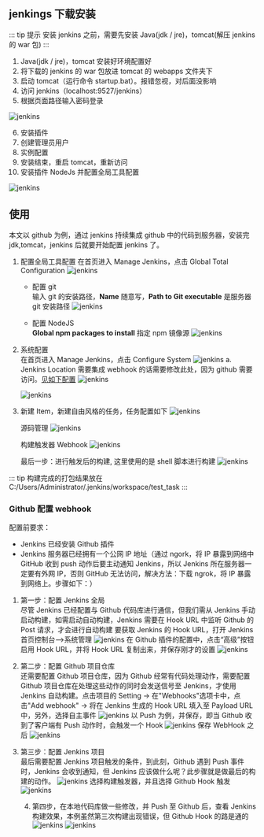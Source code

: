 ## jenkings 下载安装

::: tip 提示
安装 jenkins 之前，需要先安装 Java(jdk / jre)，tomcat(解压 jenkins 的 war 包)
:::

1. Java(jdk / jre)，tomcat 安装好环境配置好
2. 将下载的 jenkins 的 war 包放进 tomcat 的 webapps 文件夹下
3. 启动 tomcat（运行命令 startup.bat）。报错忽视，对后面没影响
4. 访问 jenkins（localhost:9527/jenkins）
5. 根据页面路径输入密码登录

![jenkins](/blog/img/jenkins/2.png)

6. 安装插件
7. 创建管理员用户
8. 实例配置
9. 安装结束，重启 tomcat，重新访问
10. 安装插件 NodeJs 并配置全局工具配置

![jenkins](/blog/img/jenkins/3.png)

## 使用

本文以 github 为例，通过 jenkins 持续集成 github 中的代码到服务器，安装完 jdk,tomcat，jenkins 后就要开始配置 jenkins 了。

1. 配置全局工具配置
   在首页进入 Manage Jenkins，点击 Global Total Configuration
   ![jenkins](/blog/img/jenkins/4.png)

   - 配置 git  
     输入 git 的安装路径，**Name** 随意写，**Path to Git executable** 是服务器 git 安装路径
     ![jenkins](/blog/img/jenkins/5.png)

   - 配置 NodeJS  
     **Global npm packages to install** 指定 npm 镜像源
     ![jenkins](/blog/img/jenkins/6.png)

2. 系统配置  
   在首页进入 Manage Jenkins，点击 Configure System
   ![jenkins](/blog/img/jenkins/7.png)
   a. Jenkins Location 需要集成 webhook 的话需要修改此处，因为 github 需要访问。[见如下配置](./setting.html#github-配置-webhook)
   ![jenkins](/blog/img/jenkins/8.png)

   ![jenkins](/blog/img/jenkins/9.png)

3. 新建 Item，新建自由风格的任务，任务配置如下
   ![jenkins](/blog/img/jenkins/10.png)

   源码管理
   ![jenkins](/blog/img/jenkins/11.png)

   构建触发器 Webhook
   ![jenkins](/blog/img/jenkins/12.png)

   最后一步：进行触发后的构建, 这里使用的是 shell 脚本进行构建
   ![jenkins](/blog/img/jenkins/13.png)

::: tip
构建完成的打包结果放在 C:/Users/Administrator/.jenkins/workspace/test_task
:::

### Github 配置 webhook

配置前要求：

- Jenkins 已经安装 Github 插件
- Jenkins 服务器已经拥有一个公网 IP 地址（通过 ngork，将 IP 暴露到网络中
  GitHub 收到 push 动作后要主动通知 Jenkins，所以 Jenkins 所在服务器一定要有外网 IP，否则 GitHub 无法访问，解决方法：下载 ngrok，将 IP 暴露到网络上。步骤如下：）

1. 第一步：配置 Jenkins 全局  
   尽管 Jenkins 已经配置与 Github 代码库进行通信，但我们需从 Jenkins 手动启动构建，如需启动自动构建，Jenkins 需要在 Hook URL 中监听 Github 的 Post 请求，才会进行自动构建
   要获取 Jenkins 的 Hook URL，打开 Jenkins 首页控制台-->系统管理
   ![jenkins](/blog/img/jenkins/14.png)
   在 Github 插件的配置中，点击“高级”按钮  
   启用 Hook URL，并将 Hook URL 复制出来，并保存刚才的设置
   ![jenkins](/blog/img/jenkins/15.png)

2. 第二步：配置 Github 项目仓库  
    还需要配置 Github 项目仓库，因为 Github 经常有代码处理动作，需要配置 Github 项目仓库在处理这些动作的同时会发送信号至 Jenkins，才使用 Jenkins 自动构建。点击项目的 Setting -> 在"Webhooks"选项卡中，点击"Add webhook" -> 将在 Jenkins 生成的 Hook URL 填入至 Payload URL 中，另外，选择自主事件
   ![jenkins](/blog/img/jenkins/16.png)
   以 Push 为例，并保存，即当 Github 收到了客户端有 Push 动作时，会触发一个 Hook
   ![jenkins](/blog/img/jenkins/17.png)
   保存 WebHook 之后
   ![jenkins](/blog/img/jenkins/18.png)

3. 第三步：配置 Jenkins 项目  
    最后需要配置 Jenkins 项目触发的条件，到此刻，Github 遇到 Push 事件时，Jenkins 会收到通知，但 Jenkins 应该做什么呢？此步骤就是做最后的构建的动作。
   ![jenkins](/blog/img/jenkins/19.png)
   选择构建触发器，并且选择 Github Hook 触发
   ![jenkins](/blog/img/jenkins/20.png)

   4. 第四步，在本地代码库做一些修改，并 Push 至 Github 后，查看 Jenkins 构建效果，本例虽然第三次构建出现错误，但 Github Hook 的路是通的  
      ![jenkins](/blog/img/jenkins/21.png)
      ![jenkins](/blog/img/jenkins/22.png)
